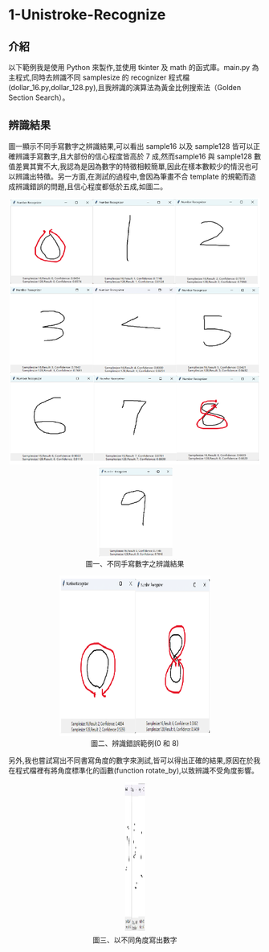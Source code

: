 # 1-Unistroke-Recognize
## 介紹
以下範例我是使用 Python 來製作,並使用 tkinter 及 math 的函式庫。main.py 為主程式,同時去辨識不同 samplesize 的 recognizer 程式檔(dollar_16.py,dollar_128.py),且我辨識的演算法為黃金比例搜索法（Golden Section Search）。

## 辨識結果
圖一顯示不同手寫數字之辨識結果,可以看出 sample16 以及 sample128 皆可以正確辨識手寫數字,且大部份的信心程度皆高於 7 成,然而sample16 與 sample128 數值差異其實不大,我認為是因為數字的特徵相較簡單,因此在樣本數較少的情況也可以辨識出特徵。另一方面,在測試的過程中,會因為筆畫不合 template 的規範而造成辨識錯誤的問題,且信心程度都低於五成,如圖二。

<p align="center">
  <img src="./image/img_1.png" alt="Demo" width="500" height="530"/><br>
  <img src="./image/img_2.png" alt="Demo" width="150" height="180"/><br>
  圖一、不同手寫數字之辨識結果
</p>

<p align="center">
  <img src="./image/img_3.png" alt="Demo" width="300" height="320"/><br>
  圖二、辨識錯誤範例(0 和 8)
</p>

另外,我也嘗試寫出不同書寫角度的數字來測試,皆可以得出正確的結果,原因在於我在程式檔裡有將角度標準化的函數(function rotate_by),以致辨識不受角度影響。

<p align="center">
  <img src="./image/img_4.png" alt="Demo" width="40" height="300"/><br>
  圖三、以不同角度寫出數字
</p>
